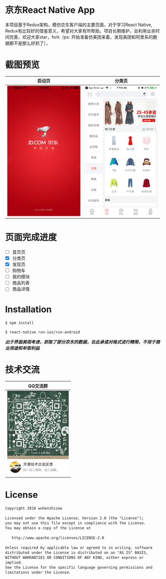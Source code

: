 # 京东React Native App
本项目基于Redux架构，模仿京东客户端的主要页面，对于学习React Native, Redux有比较好的借鉴意义，希望对大家有所帮助。项目长期维护，会利用业余时间完善，欢迎大家star，fork（ps: 开始准备仿美团来着，发现美团和阿里系的数据都不是那么好抓了），

截图预览  
======
|启动页|分类页|
|:---:|:---:|
|<img src="screenshots/screenshots_jd_launch.png" alt="启动页"  width="300">|<img src="screenshots/screenshots_jd_category.png" alt="分类页"  width="300">|

页面完成进度  
==========    

- [ ] 首页页
- [x] 分类页
- [x] 发现页
- [ ] 购物车
- [ ] 我的模块
- [ ] 商品列表
- [ ] 商品详情

Installation
============

```
$ npm install
```

```
$ react-native run-ios/run-android
```


***出于界面美观考虑，抓取了部分京东的数据，在此承诺对格式进行精简，不用于商业用途和牟取利益***

技术交流
======
|QQ交流群|
|:---:|
|<img src="screenshots/qq_group.jpeg" alt="screenshots"  width="200">|

License
=======
```
Copyright 2018 wuhenzhizao

Licensed under the Apache License, Version 2.0 (the "License");
you may not use this file except in compliance with the License.
You may obtain a copy of the License at

   http://www.apache.org/licenses/LICENSE-2.0

Unless required by applicable law or agreed to in writing, software
distributed under the License is distributed on an "AS IS" BASIS,
WITHOUT WARRANTIES OR CONDITIONS OF ANY KIND, either express or implied.
See the License for the specific language governing permissions and
limitations under the License.
```



